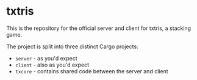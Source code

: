# txtris

This is the repository for the official server and client for txtris, a stacking game.

The project is split into three distinct Cargo projects:
- `server` - as you'd expect
- `client` - also as you'd expect
- `txcore` - contains shared code between the server and client
